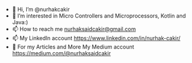 - 👋 Hi, I’m @nurhakcakir
- 👀 I’m interested in Micro Controllers and Microprocessors, Kotlin and Java:)
- 📫 How to reach me nurhaksaidcakir@gmail.com
- 📫 My LinkedIn account https://www.linkedin.com/in/nurhak-cakir/
- 👀 For my Articles and More My Medium account https://medium.com/@nurhaksaidcakir

<!---
nurhakcakir/nurhakcakir is a ✨ special ✨ repository because its `README.md` (this file) appears on your GitHub profile.
You can click the Preview link to take a look at your changes.
--->
